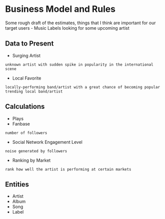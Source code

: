 # Business Model and Rules
Some rough draft of the estimates, things that I think are important for our target users - Music Labels looking for some upcoming artist

## Data to Present
- Surging Artist
```
unknown artist with sudden spike in popularity in the international scene
```
- Local Favorite
```
locally-performing band/artist with a great chance of becoming popular
trending local band/artist
```

## Calculations
- Plays
- Fanbase
```
number of followers
```
- Social Network Engagement Level
```
noise generated by followers
```
- Ranking by Market
```
rank how well the artist is performing at certain markets
```

## Entities
- Artist
- Album
- Song
- Label
